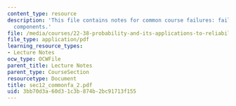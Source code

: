 ```yaml
---
content_type: resource
description: 'This file contains notes for common course failures: failures of multiple
  components.'
file: /media/courses/22-38-probability-and-its-applications-to-reliability-quality-control-and-risk-assessment-fall-2005/3bb70d3a60d31c3b874b2bc91713f155_sec12_commonfa_2.pdf
file_type: application/pdf
learning_resource_types:
- Lecture Notes
ocw_type: OCWFile
parent_title: Lecture Notes
parent_type: CourseSection
resourcetype: Document
title: sec12_commonfa_2.pdf
uid: 3bb70d3a-60d3-1c3b-874b-2bc91713f155
---
```

